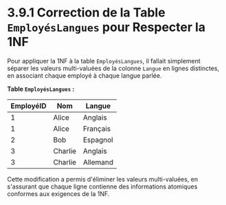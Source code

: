 # 3.9.1 Correction de la Table `EmployésLangues` pour Respecter la 1NF

Pour appliquer la 1NF à la table `EmployésLangues`, il fallait simplement séparer les valeurs multi-valuées de la colonne `Langue` en lignes distinctes, en associant chaque employé à chaque langue parlée.

**Table `EmployésLangues` :**

| EmployéID | Nom     | Langue   |
| --------- | ------- | -------- |
| 1         | Alice   | Anglais  |
| 1         | Alice   | Français |
| 2         | Bob     | Espagnol |
| 3         | Charlie | Anglais  |
| 3         | Charlie | Allemand |

Cette modification a permis d'éliminer les valeurs multi-valuées, en s'assurant que chaque ligne contienne des informations atomiques conformes aux exigences de la 1NF.